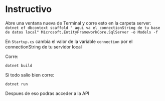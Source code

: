 # Instructivo

Abre una ventana nueva de Terminal y corre esto en la carpeta server: 
```dotnet ef dbcontext scaffold " aqui va el connectionString de tu base de datos local" Microsoft.EntityFrameworkCore.SqlServer -o Models -f```

En ```Startup.cs``` cambia el valor de la variable ```connection``` por el connectionString de tu servidor local

Corre:

```dotnet build```

Si todo salio bien corre:

```dotnet run```

Despues de eso podras acceder a la API